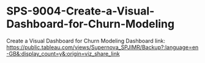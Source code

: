 # SPS-9004-Create-a-Visual-Dashboard-for-Churn-Modeling
Create a Visual Dashboard for Churn Modeling
Dashboard link: https://public.tableau.com/views/Supernova_SPJIMR/Backup?:language=en-GB&:display_count=y&:origin=viz_share_link
